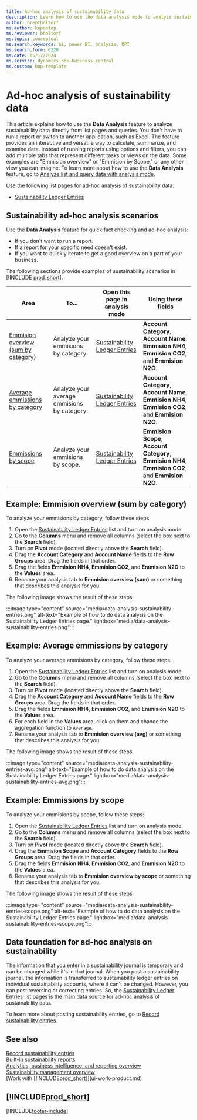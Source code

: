 ```yaml
---
title: Ad-hoc analysis of sustainability data
description: Learn how to use the data analysis mode to analyze sustainability data.
author: brentholtorf
ms.author: kepontop
ms.reviewer: bholtorf
ms.topic: conceptual
ms.search.keywords: bi, power BI, analysis, KPI
ms.search.form: 6220
ms.date: 05/17/2024
ms.service: dynamics-365-business-central
ms.custom: bap-template
---
```


# Ad-hoc analysis of sustainability data

This article explains how to use the **Data Analysis** feature to analyze sustainability data directly from list pages and queries. You don't have to run a report or switch to another application, such as Excel. The feature provides an interactive and versatile way to calculate, summarize, and examine data. Instead of running reports using options and filters, you can add multiple tabs that represent different tasks or views on the data. Some examples are "Emmision overview" or "Emmision by Scope," or any other view you can imagine. To learn more about how to use the **Data Analysis** feature, go to [Analyze list and query data with analysis mode](analysis-mode.md).

Use the following list pages for ad-hoc analysis of sustainability data:

- [Sustainability Ledger Entries](https://businesscentral.dynamics.com/?page=6220)


## Sustainability ad-hoc analysis scenarios

Use the **Data Analysis** feature for quick fact checking and ad-hoc analysis:

- If you don't want to run a report.
- If a report for your specific need doesn't exist.
- If you want to quickly iterate to get a good overview on a part of your business.

The following sections provide examples of sustainability scenarios in [!INCLUDE [prod_short](includes/prod_short.md)].

| Area | To... | Open this page in analysis mode | Using these fields |
| ---- | ----- | ------------------------------- |------------------- |
| [Emmision overview (sum by category)](#example-emmision-overview-sum-by-category) | Analyze your emmisions by category. | [Sustainability Ledger Entries](https://businesscentral.dynamics.com/?page=6220) | **Account Category**, **Account Name**, **Emmision NH4**, **Emmision CO2**, and **Emmision N2O**.|
| [Average emmissions by category](#example-average-emmissions-by-category) | Analyze your average emmisions by category. | [Sustainability Ledger Entries](https://businesscentral.dynamics.com/?page=6220) | **Account Category**, **Account Name**, **Emmision NH4**, **Emmision CO2**, and **Emmision N2O**.|
| [Emmissions by scope](#example-emmissions-by-scope) | Analyze your emmisions by scope. | [Sustainability Ledger Entries](https://businesscentral.dynamics.com/?page=6220) | **Emmision Scope**, **Account Category**, **Emmision NH4**, **Emmision CO2**, and **Emmision N2O**.|


## Example: Emmision overview (sum by category)

To analyze your emmisions by category, follow these steps:

1. Open the [Sustainability Ledger Entries](https://businesscentral.dynamics.com/?page=6220) list and turn on analysis mode.
1. Go to the **Columns** menu and remove all columns (select the box next to the **Search** field).
1. Turn on **Pivot** mode (located directly above the **Search** field).
1. Drag the **Account Category** and **Account Name** fields to the **Row Groups** area. Drag the fields in that order.
1. Drag the fields **Emmision NH4**, **Emmision CO2**, and **Emmision N2O** to the **Values** area.
1. Rename your analysis tab to **Emmision overview (sum)** or something that describes this analysis for you.

The following image shows the result of these steps.

:::image type="content" source="media/data-analysis-sustainability-entries.png" alt-text="Example of how to do data analysis on the Sustainability Ledger Entries page." lightbox="media/data-analysis-sustainability-entries.png":::

## Example: Average emmissions by category

To analyze your average emmisions by category, follow these steps:

1. Open the [Sustainability Ledger Entries](https://businesscentral.dynamics.com/?page=6220) list and turn on analysis mode.
1. Go to the **Columns** menu and remove all columns (select the box next to the **Search** field).
1. Turn on **Pivot** mode (located directly above the **Search** field).
1. Drag the **Account Category** and **Account Name** fields to the **Row Groups** area. Drag the fields in that order.
1. Drag the fields **Emmision NH4**, **Emmision CO2**, and **Emmision N2O** to the **Values** area.
1. For each field in the **Values** area, click on them and change the aggregation function to `Average`.
1. Rename your analysis tab to **Emmision overview (avg)** or something that describes this analysis for you.

The following image shows the result of these steps.

:::image type="content" source="media/data-analysis-sustainability-entries-avg.png" alt-text="Example of how to do data analysis on the Sustainability Ledger Entries page." lightbox="media/data-analysis-sustainability-entries-avg.png":::


## Example: Emmissions by scope

To analyze your emmisions by scope, follow these steps:

1. Open the [Sustainability Ledger Entries](https://businesscentral.dynamics.com/?page=6220) list and turn on analysis mode.
1. Go to the **Columns** menu and remove all columns (select the box next to the **Search** field).
1. Turn on **Pivot** mode (located directly above the **Search** field).
1. Drag the **Emmision Scope** and **Account Category** fields to the **Row Groups** area. Drag the fields in that order.
1. Drag the fields **Emmision NH4**, **Emmision CO2**, and **Emmision N2O** to the **Values** area.
1. Rename your analysis tab to **Emmision overview by scope** or something that describes this analysis for you.

The following image shows the result of these steps.

:::image type="content" source="media/data-analysis-sustainability-entries-scope.png" alt-text="Example of how to do data analysis on the Sustainability Ledger Entries page." lightbox="media/data-analysis-sustainability-entries-scope.png":::



## Data foundation for ad-hoc analysis on sustainability

The information that you enter in a sustainability journal is temporary and can be changed while it's in that journal. When you post a sustainability journal, the information is transferred to sustainability ledger entries on individual sustainability accounts, where it can't be changed. However, you can post reversing or correcting entries. So, the [Sustainability Ledger Entries](https://businesscentral.dynamics.com/?page=6220) list pages is the main data source for ad-hoc analysis of sustainability data.

To learn more about posting sustainability entries, go to [Record sustainability entries](finance-sustainability-journal.md).

## See also

[Record sustainability entries](finance-sustainability-journal.md)  
[Built-in sustainability reports](sustainability-reports.md)   
[Analytics, business intelligence, and reporting overview](reports-bi-reporting.md)  
[Sustainability management overview](finance-manage-sustainability.md)   
[Work with [!INCLUDE[prod_short](includes/prod_short.md)]](ui-work-product.md)  

## [!INCLUDE[prod_short](includes/free_trial_md.md)]  

[!INCLUDE[footer-include](includes/footer-banner.md)]
